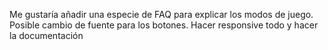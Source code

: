 Me gustaría añadir una especie de FAQ para explicar los modos de juego. Posible cambio de fuente para los botones. Hacer responsive todo y hacer la documentación